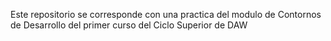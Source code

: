 Este repositorio se corresponde con una practica del modulo de Contornos de Desarrollo del primer curso del Ciclo Superior de DAW
